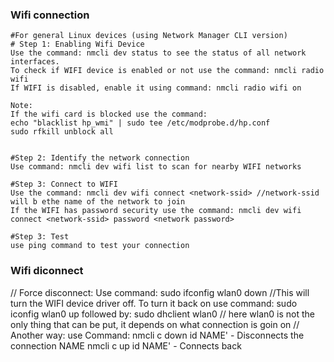 ### Wifi connection 

```
#For general Linux devices (using Network Manager CLI version)
# Step 1: Enabling Wifi Device
Use the command: nmcli dev status to see the status of all network interfaces.
To check if WIFI device is enabled or not use the command: nmcli radio wifi
If WIFI is disabled, enable it using command: nmcli radio wifi on

Note:
If the wifi card is blocked use the command:
echo "blacklist hp_wmi" | sudo tee /etc/modprobe.d/hp.conf
sudo rfkill unblock all


#Step 2: Identify the network connection 
Use command: nmcli dev wifi list to scan for nearby WIFI networks

#Step 3: Connect to WIFI
Use the command: nmcli dev wifi connect <network-ssid> //network-ssid will b ethe name of the network to join
If the WIFI has password security use the command: nmcli dev wifi connect <network-ssid> password <network password>

#Step 3: Test
use ping command to test your connection
```

### Wifi diconnect
// Force disconnect: Use command: sudo ifconfig wlan0 down //This will turn the WIFI device driver off. To turn it back on use command: sudo iconfig wlan0 up followed by:  sudo dhclient wlan0 // here wlan0 is not the only thing that can be put, it depends on what connection is goin on
// Another way: use Command: nmcli c down id NAME' - Disconnects the connection NAME
                             nmcli c up   id NAME' - Connects back
                             
        

